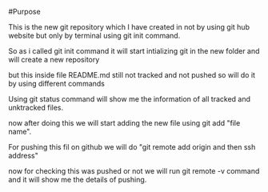 #Purpose

This is the new git repository which I have created in not by using git hub website but only by terminal using git init command.

So as i called git init command it will start intializing git in the new folder and will create a new repository

but this inside file README.md still not tracked and not pushed so will do it by using different commands

Using git status command will show me the information of all tracked and unktracked files.

now after doing this we will start adding the new file using git add "file name".

For pushing this fil on github we will do "git remote add origin and then ssh address"

now for checking this was pushed or not we will run git remote -v command and it will show me the details of pushing.
